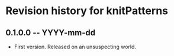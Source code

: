 # Revision history for knitPatterns

## 0.1.0.0  -- YYYY-mm-dd

* First version. Released on an unsuspecting world.
